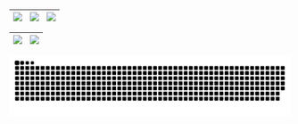 #
| ![](http://github-profile-summary-cards.vercel.app/api/cards/stats?username=JMSantos217&theme=tokyonight) | ![](http://github-profile-summary-cards.vercel.app/api/cards/repos-per-language?username=JMSantos217&hide=Html&theme=tokyonight) | ![](http://github-profile-summary-cards.vercel.app/api/cards/most-commit-language?username=ivanasouzax&theme=tokyonight) |
| :-: | :-: | :-: |

| ![](http://github-profile-summary-cards.vercel.app/api/cards/profile-details?username=JMSantos217&theme=tokyonight) | ![](https://github-readme-streak-stats.herokuapp.com/?user=JMSantos217&theme=tokyonight&hide_border=true&date_format=M%20j%5B%2C%20Y%5D&background=1A1B27&stroke=35AFA3&ring=BF91F3&fire=BF91F3&currStreakNum=BF91F3&sideNums=BF91F3&currStreakLabel=BF91F3&sideLabels=BF91F3&dates=35AFA3) |
| :-: | :-: |

<picture align="center">
  <source media="(prefers-color-scheme: dark)" srcset="https://raw.githubusercontent.com/JMSantos217/JMSantos217/output/github-contribution-grid-snake-dark.svg">
  <source media="(prefers-color-scheme: light)" srcset="https://raw.githubusercontent.com/JMSantos217/JMSantos217/output/github-contribution-grid-snake-dark.svg">
  <img align="center" alt="github contribution grid snake animation" src="https://raw.githubusercontent.com/JMSantos217/JMSantos217/output/github-contribution-grid-snake.svg">
</picture>
